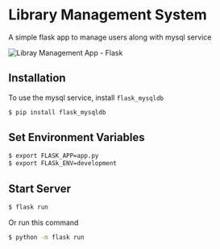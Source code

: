 # Library Management System
A simple flask app to manage users along with mysql service

![Libray Management App - Flask](https://github.com/hamzaavvan/library-management-system/blob/master/ss/ss2.JPG?raw=true)


## Installation

To use the mysql service, install `flask_mysqldb`
```bash
$ pip install flask_mysqldb
```

## Set Environment Variables
```bash
$ export FLASK_APP=app.py
$ export FLASk_ENV=development
```

## Start Server
```bash
$ flask run
```

Or run this command 
```bash
$ python -m flask run
```
